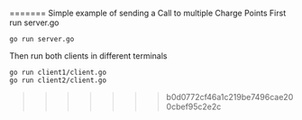 
=======
Simple example of sending a Call to multiple Charge Points
First run server.go
```
go run server.go
```
Then run both clients in different terminals
```
go run client1/client.go
go run client2/client.go
```
>>>>>>> b0d0772cf46a1c219be7496cae200cbef95c2e2c
